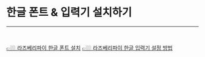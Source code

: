 # 한글 폰트 & 입력기 설치하기

---
<br>

[👉🏼 라즈베리파이 한글 폰트 설치](https://phodobit.kr/69)
[👉🏼 라즈베리파이 한글 입력기 설정 방법](https://rpie.tistory.com/1)
